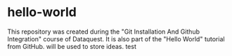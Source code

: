 # hello-world
This repository was created during the "Git Installation And Github Integration" course of Dataquest. It is also part of the "Hello World" tutorial from GitHub.
will be used to store ideas. test
